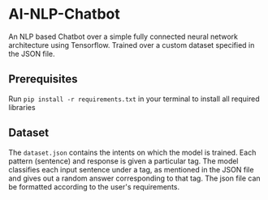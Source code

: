 # AI-NLP-Chatbot
An NLP based Chatbot over a simple fully connected neural network architecture using Tensorflow. Trained over a custom dataset specified in the JSON file.

## Prerequisites
Run `pip install -r requirements.txt` in your terminal to install all required libraries

## Dataset
The `dataset.json` contains the intents on which the model is trained. Each pattern (sentence) and response is given a particular tag. The model classifies each input sentence under a tag, as mentioned in the JSON file and gives out a random answer corresponding to that tag. The json file can be formatted according to the user's requirements.
